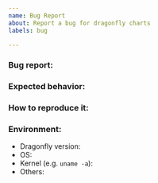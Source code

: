 ```yaml
---
name: Bug Report
about: Report a bug for dragonfly charts
labels: bug

---
```


### Bug report:

<!-- Please describe what is actually happening -->

### Expected behavior:

<!-- Please describe what you expect to happen -->

### How to reproduce it:

<!-- How can a maintainer reproduce this issue (please be detailed) -->

### Environment:

- Dragonfly version:
- OS:
- Kernel (e.g. `uname -a`):
- Others:
